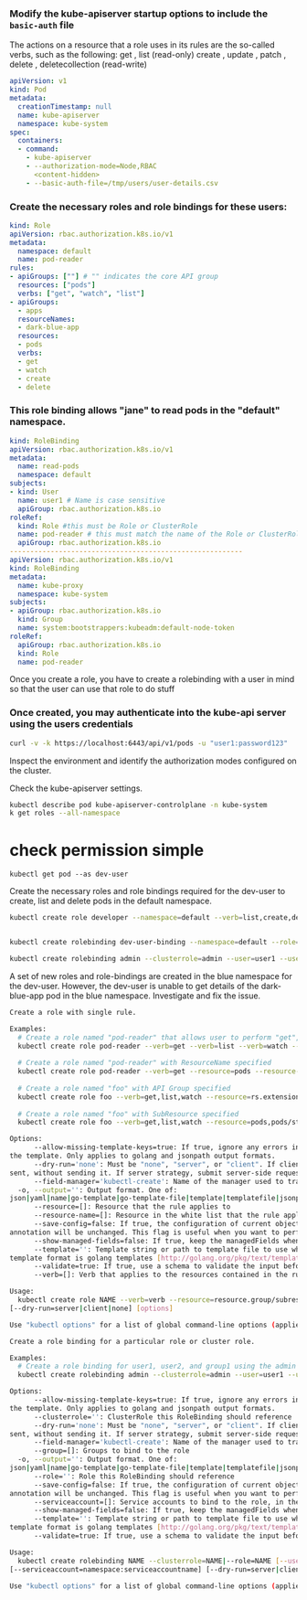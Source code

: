 ### **Modify the kube-apiserver startup options to include the `basic-auth` file**

The actions on a resource that a role uses in its rules are the so-called verbs, such as the following: get , list (read-only) create , update , patch , delete , deletecollection (read-write)


```yaml
apiVersion: v1
kind: Pod
metadata:
  creationTimestamp: null
  name: kube-apiserver
  namespace: kube-system
spec:
  containers:
  - command:
    - kube-apiserver
    - --authorization-mode=Node,RBAC
      <content-hidden>
    - --basic-auth-file=/tmp/users/user-details.csv
```
### **Create the necessary roles and role bindings for these users:**
```yaml
kind: Role
apiVersion: rbac.authorization.k8s.io/v1
metadata:
  namespace: default
  name: pod-reader
rules:
- apiGroups: [""] # "" indicates the core API group
  resources: ["pods"]
  verbs: ["get", "watch", "list"]
- apiGroups:
  - apps
  resourceNames:
  - dark-blue-app
  resources:
  - pods
  verbs:
  - get
  - watch
  - create
  - delete
``` 

### **This role binding allows "jane" to read pods in the "default" namespace.**
```yaml
kind: RoleBinding
apiVersion: rbac.authorization.k8s.io/v1
metadata:
  name: read-pods
  namespace: default
subjects:
- kind: User
  name: user1 # Name is case sensitive
  apiGroup: rbac.authorization.k8s.io
roleRef:
  kind: Role #this must be Role or ClusterRole
  name: pod-reader # this must match the name of the Role or ClusterRole you wish to bind to
  apiGroup: rbac.authorization.k8s.io
---------------------------------------------------------
apiVersion: rbac.authorization.k8s.io/v1
kind: RoleBinding
metadata:
  name: kube-proxy
  namespace: kube-system
subjects:
- apiGroup: rbac.authorization.k8s.io
  kind: Group
  name: system:bootstrappers:kubeadm:default-node-token
roleRef:
  apiGroup: rbac.authorization.k8s.io
  kind: Role
  name: pod-reader
```

Once you create a role, you have to create a rolebinding with a user in mind so that the user can use that role to do stuff

### **Once created, you may authenticate into the kube-api server using the users credentials**
```bash
curl -v -k https://localhost:6443/api/v1/pods -u "user1:password123"
```

Inspect the environment and identify the authorization modes configured on the cluster.


Check the kube-apiserver settings.


```bash
kubectl describe pod kube-apiserver-controlplane -n kube-system
k get roles --all-namespace
```

# check permission simple
`kubectl get pod --as dev-user`

Create the necessary roles and role bindings required for the dev-user to create, list and delete pods in the default namespace.
```bash
kubectl create role developer --namespace=default --verb=list,create,delete --resource=pods


kubectl create rolebinding dev-user-binding --namespace=default --role=developer --user=dev-user

kubectl create rolebinding admin --clusterrole=admin --user=user1 --user=user2 --group=group1
```

A set of new roles and role-bindings are created in the blue namespace for the dev-user. However, the dev-user is unable to get details of the dark-blue-app pod in the blue namespace. Investigate and fix the issue.

```bash
Create a role with single rule.

Examples:
  # Create a role named "pod-reader" that allows user to perform "get", "watch" and "list" on pods
  kubectl create role pod-reader --verb=get --verb=list --verb=watch --resource=pods
  
  # Create a role named "pod-reader" with ResourceName specified
  kubectl create role pod-reader --verb=get --resource=pods --resource-name=readablepod --resource-name=anotherpod
  
  # Create a role named "foo" with API Group specified
  kubectl create role foo --verb=get,list,watch --resource=rs.extensions
  
  # Create a role named "foo" with SubResource specified
  kubectl create role foo --verb=get,list,watch --resource=pods,pods/status

Options:
      --allow-missing-template-keys=true: If true, ignore any errors in templates when a field or map key is missing in
the template. Only applies to golang and jsonpath output formats.
      --dry-run='none': Must be "none", "server", or "client". If client strategy, only print the object that would be
sent, without sending it. If server strategy, submit server-side request without persisting the resource.
      --field-manager='kubectl-create': Name of the manager used to track field ownership.
  -o, --output='': Output format. One of:
json|yaml|name|go-template|go-template-file|template|templatefile|jsonpath|jsonpath-as-json|jsonpath-file.
      --resource=[]: Resource that the rule applies to
      --resource-name=[]: Resource in the white list that the rule applies to, repeat this flag for multiple items
      --save-config=false: If true, the configuration of current object will be saved in its annotation. Otherwise, the
annotation will be unchanged. This flag is useful when you want to perform kubectl apply on this object in the future.
      --show-managed-fields=false: If true, keep the managedFields when printing objects in JSON or YAML format.
      --template='': Template string or path to template file to use when -o=go-template, -o=go-template-file. The
template format is golang templates [http://golang.org/pkg/text/template/#pkg-overview].
      --validate=true: If true, use a schema to validate the input before sending it
      --verb=[]: Verb that applies to the resources contained in the rule

Usage:
  kubectl create role NAME --verb=verb --resource=resource.group/subresource [--resource-name=resourcename]
[--dry-run=server|client|none] [options]

Use "kubectl options" for a list of global command-line options (applies to all commands).

```

```bash
Create a role binding for a particular role or cluster role.

Examples:
  # Create a role binding for user1, user2, and group1 using the admin cluster role
  kubectl create rolebinding admin --clusterrole=admin --user=user1 --user=user2 --group=group1

Options:
      --allow-missing-template-keys=true: If true, ignore any errors in templates when a field or map key is missing in
the template. Only applies to golang and jsonpath output formats.
      --clusterrole='': ClusterRole this RoleBinding should reference
      --dry-run='none': Must be "none", "server", or "client". If client strategy, only print the object that would be
sent, without sending it. If server strategy, submit server-side request without persisting the resource.
      --field-manager='kubectl-create': Name of the manager used to track field ownership.
      --group=[]: Groups to bind to the role
  -o, --output='': Output format. One of:
json|yaml|name|go-template|go-template-file|template|templatefile|jsonpath|jsonpath-as-json|jsonpath-file.
      --role='': Role this RoleBinding should reference
      --save-config=false: If true, the configuration of current object will be saved in its annotation. Otherwise, the
annotation will be unchanged. This flag is useful when you want to perform kubectl apply on this object in the future.
      --serviceaccount=[]: Service accounts to bind to the role, in the format <namespace>:<name>
      --show-managed-fields=false: If true, keep the managedFields when printing objects in JSON or YAML format.
      --template='': Template string or path to template file to use when -o=go-template, -o=go-template-file. The
template format is golang templates [http://golang.org/pkg/text/template/#pkg-overview].
      --validate=true: If true, use a schema to validate the input before sending it

Usage:
  kubectl create rolebinding NAME --clusterrole=NAME|--role=NAME [--user=username] [--group=groupname]
[--serviceaccount=namespace:serviceaccountname] [--dry-run=server|client|none] [options]

Use "kubectl options" for a list of global command-line options (applies to all commands).

```
